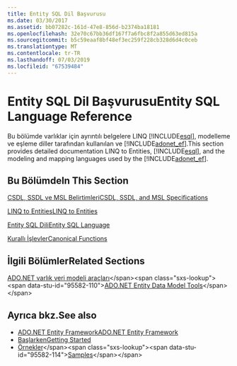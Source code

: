 ```yaml
---
title: Entity SQL Dil Başvurusu
ms.date: 03/30/2017
ms.assetid: bb07282c-161d-47e8-856d-b2374ba18181
ms.openlocfilehash: 32e70c67bb36df167f7a6fbc8f2a855d63ed815a
ms.sourcegitcommit: b5c59eaaf8bf48ef3ec259f228cb328d6d4c0ceb
ms.translationtype: MT
ms.contentlocale: tr-TR
ms.lasthandoff: 07/03/2019
ms.locfileid: "67539484"
---
```

# <a name="entity-sql-language-reference"></a><span data-ttu-id="95582-102">Entity SQL Dil Başvurusu</span><span class="sxs-lookup"><span data-stu-id="95582-102">Entity SQL Language Reference</span></span>
<span data-ttu-id="95582-103">Bu bölümde varlıklar için ayrıntılı belgelere LINQ [!INCLUDE[esql](../../../../../../includes/esql-md.md)], modelleme ve eşleme diller tarafından kullanılan ve [!INCLUDE[adonet_ef](../../../../../../includes/adonet-ef-md.md)].</span><span class="sxs-lookup"><span data-stu-id="95582-103">This section provides detailed documentation LINQ to Entities, [!INCLUDE[esql](../../../../../../includes/esql-md.md)], and the modeling and mapping languages used by the [!INCLUDE[adonet_ef](../../../../../../includes/adonet-ef-md.md)].</span></span>  
  
## <a name="in-this-section"></a><span data-ttu-id="95582-104">Bu Bölümde</span><span class="sxs-lookup"><span data-stu-id="95582-104">In This Section</span></span>  
 [<span data-ttu-id="95582-105">CSDL, SSDL ve MSL Belirtimleri</span><span class="sxs-lookup"><span data-stu-id="95582-105">CSDL, SSDL, and MSL Specifications</span></span>](../../../../../../docs/framework/data/adonet/ef/language-reference/csdl-ssdl-and-msl-specifications.md)  
  
 [<span data-ttu-id="95582-106">LINQ to Entities</span><span class="sxs-lookup"><span data-stu-id="95582-106">LINQ to Entities</span></span>](../../../../../../docs/framework/data/adonet/ef/language-reference/linq-to-entities.md)  
  
 [<span data-ttu-id="95582-107">Entity SQL Dili</span><span class="sxs-lookup"><span data-stu-id="95582-107">Entity SQL Language</span></span>](../../../../../../docs/framework/data/adonet/ef/language-reference/entity-sql-language.md)  
  
 [<span data-ttu-id="95582-108">Kurallı İşlevler</span><span class="sxs-lookup"><span data-stu-id="95582-108">Canonical Functions</span></span>](../../../../../../docs/framework/data/adonet/ef/language-reference/index.md)  
  
## <a name="related-sections"></a><span data-ttu-id="95582-109">İlgili Bölümler</span><span class="sxs-lookup"><span data-stu-id="95582-109">Related Sections</span></span>  
 <span data-ttu-id="95582-110">[ADO.NET varlık veri modeli araçları](https://docs.microsoft.com/previous-versions/dotnet/netframework-4.0/bb399249(v=vs.100))</span><span class="sxs-lookup"><span data-stu-id="95582-110">[ADO.NET Entity Data Model Tools](https://docs.microsoft.com/previous-versions/dotnet/netframework-4.0/bb399249(v=vs.100))</span></span>  
  
## <a name="see-also"></a><span data-ttu-id="95582-111">Ayrıca bkz.</span><span class="sxs-lookup"><span data-stu-id="95582-111">See also</span></span>

- [<span data-ttu-id="95582-112">ADO.NET Entity Framework</span><span class="sxs-lookup"><span data-stu-id="95582-112">ADO.NET Entity Framework</span></span>](../../../../../../docs/framework/data/adonet/ef/index.md)
- [<span data-ttu-id="95582-113">Başlarken</span><span class="sxs-lookup"><span data-stu-id="95582-113">Getting Started</span></span>](../../../../../../docs/framework/data/adonet/ef/getting-started.md)
- <span data-ttu-id="95582-114">[Örnekler](https://docs.microsoft.com/previous-versions/dotnet/netframework-4.0/bb738547(v=vs.100))</span><span class="sxs-lookup"><span data-stu-id="95582-114">[Samples](https://docs.microsoft.com/previous-versions/dotnet/netframework-4.0/bb738547(v=vs.100))</span></span>
